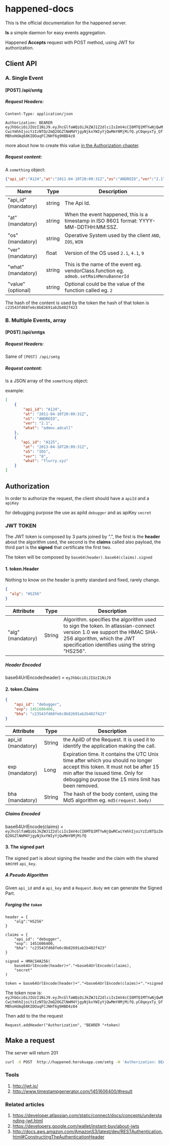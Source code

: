 happened-docs
=============

This is the official documentation for the happened server.

**Is** a simple daemon for easy events aggregation.

Happened **Accepts** request with POST method, 
using JWT for authorization.

## Client API

### A. Single Event 

#### [POST] /api/smtg

##### Request Headers: 

`Content-Type: application/json`

`Authorization: BEARER eyJhbGciOiJIUzI1NiJ9.eyJhcGlfaWQiOiJkZWJ1Z2dlciIsImV4cCI6MTQ1MTYwNjQwMCwiYmhhIjoiYzIzNTQzZmQ2OGZlNmM4YjgyNjkxYWIyYjQwMmY0MjMifQ.yC0qeyxTy_QfMBhoHdAq68KIDOaqFCJNHf6g9HBD4z8`
 
  more about how to create this value [in the Authorization chapter](#authorization).

##### Request content:

A `something` object:

``` json
{"api_id":"A124","at":"2011-04-10T20:09:31Z","os":"ANDROID","ver":"2.1","what":"admov.adcall","value":""}
```

| Name       |     Type    | Description |
| ---------- | ----------- | ----------- |
| "api_id" (mandatory)| string      | The Api Id. |
| "at" (mandatory)| string      | When the event happened, this is a timestamp in ISO 8601 format: YYYY-MM-DDTHH:MM:SSZ. |
| "os" (mandatory)| string      | Operative System used by the client `AND`, `IOS`, `WIN` |
| "ver" (mandatory)| float       | Version of the OS used `2.1`, `4.1`, `9` |
| "what" (mandatory)| string      | This is the name of the event eg. vendorClass.function eg. `admob.setMainMenuBannerId` |
| "value" (optional) | string | Optional could be the value of the function called eg. `2` |
 
The hash of the content is used by the token the hash of that token is `c23543fd68fe6c8b82691ab2b402f423`
 
### B. Multiple Events, array

#### [POST] /api/smtgs

##### Request Headers:

Same of `[POST] /api/smtg`

##### Request content:

Is a JSON array of the `something` object:

example:

``` json
[
    {
        "api_id": "A124",
        "at": "2011-04-10T20:09:31Z",
        "oS": "ANDROID",
        "ver": "2.1",
        "what": "admov.adcall"
    },
    {
       "api_id": "A125",
        "at": "2013-04-10T20:09:31Z",
        "oS": "IOS",
        "ver": "8",
        "what": "flurry.xyz"
    }
]
```

## Authorization

In order to authorize the request, the client should have a `apiId` and a `apiKey`

for debugging purpose the use as apiId `debugger` and as apiKey `secret`

###  JWT TOKEN

The JWT token is composed by 3 parts joined by ".", the first is the **header** about the algorithm used, the second is the **claims** called also payload, the third part is the **signed** that certificate the first two.

The token will be composed by `base64(header).base64(claims).signed`

#### 1. token.Header

Nothing to know on the header is pretty standard and fixed, rarely change.

``` json
{
  "alg": "HS256"
}
```

|   Attribute     |     Type    | Description |
| ----------      | ----------- | ----------- |
| "alg" (mandatory) | String	 |Algorithm. specifies the algorithm used to sign the token. In atlassian-connect version 1.0 we support the HMAC SHA-256 algorithm, which the JWT specification identifies using the string "HS256". |

##### Header Encoded

base64UrlEncode(header) = `eyJhbGciOiJIUzI1NiJ9`

#### 2. token.Claims

```json
{
    "api_id": "debugger",
    "exp": 1451606400,
    "bha": "c23543fd68fe6c8b82691ab2b402f423"
}
```

|   Attribute     |     Type    | Description |
| ----------      | ----------- | ----------- |
| api_id (mandatory) | String	| the ApiID of the Request. It is used it to identify the application making the call. |
| exp (mandatory) | 	Long | Expiration time. It contains the UTC Unix time after which you should no longer accept this token. It must not be after 15 min after the issued time. Only for debugging purpose the 15 mins limit has been removed.|
| bha (mandatory) | String | The hash of the body content, using the Md5 algorithm eg. `md5(request.body)` |

##### Claims Encoded

base64UrlEncode(claims) = `eyJhcGlfaWQiOiJkZWJ1Z2dlciIsImV4cCI6MTQ1MTYwNjQwMCwiYmhhIjoiYzIzNTQzZmQ2OGZlNmM4YjgyNjkxYWIyYjQwMmY0MjMifQ`

#### 3. The signed part

The signed part is about signing the header and the claim with the shared secret `api_key`.

##### A Pseudo Algorithm

Given `api_id` and a `api_key` and a `Request.Body` we can generate the Signed Part.

##### Forging the `token`

```
header = {
    "alg":"HS256"
}

claims = {
    "api_id": "debugger",
    "exp": 1451606400,
    "bha": "c23543fd68fe6c8b82691ab2b402f423"
}

signed = HMACSHA256(
    base64UrlEncode(header)+"."+base64UrlEncode(claims),
    "secret"
)

token = base64UrlEncode(header)+"."+base64UrlEncode(claims)+"."+signed
```
The token now is:
  `eyJhbGciOiJIUzI1NiJ9.eyJhcGlfaWQiOiJkZWJ1Z2dlciIsImV4cCI6MTQ1MTYwNjQwMCwiYmhhIjoiYzIzNTQzZmQ2OGZlNmM4YjgyNjkxYWIyYjQwMmY0MjMifQ.yC0qeyxTy_QfMBhoHdAq68KIDOaqFCJNHf6g9HBD4z84`

Then add to the the request 

`Request.addHeader("Authorization", "BEARER "+token)`

## Make a request

The server will return 201

``` bash
curl -X POST  http://happened.herokuapp.com/smtg -H 'Authorization: BEARER eyJhbGciOiJIUzI1NiJ9.eyJhcGlfaWQiOiJkZWJ1Z2dlciIsImV4cCI6MTQ1MTYwNjQwMCwiYmhhIjoiYzIzNTQzZmQ2OGZlNmM4YjgyNjkxYWIyYjQwMmY0MjMifQ.yC0qeyxTy_QfMBhoHdAq68KIDOaqFCJNHf6g9HBD4z8' -H "Content-Type: application/json" -d '{"api_id":"A124","at":"2011-04-10T20:09:31Z","os":"ANDROID","ver":"2.1","what":"admov.adcall","value":""}'
```


### Tools 

1. http://jwt.io/
2. http://www.timestampgenerator.com/1451606400/#result

### Related articles

1. https://developer.atlassian.com/static/connect/docs/concepts/understanding-jwt.html
2. https://developers.google.com/wallet/instant-buy/about-jwts
3. http://docs.aws.amazon.com/AmazonS3/latest/dev/RESTAuthentication.html#ConstructingTheAuthenticationHeader
